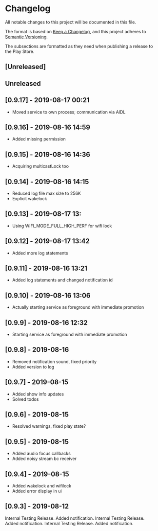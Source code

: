 # Changelog
All notable changes to this project will be documented in this file.

The format is based on [Keep a Changelog](https://keepachangelog.com/en/1.0.0/),
and this project adheres to [Semantic Versioning](https://semver.org/spec/v2.0.0.html).

The subsections are formatted as they need when publishing a release to the Play Store.

## [Unreleased]

<de-DE>
</de-DE>

<en-GB>
</en-GB>

<en-US>
</en-US>

## Unreleased

## [0.9.17] - 2019-08-17 00:21

 * Moved service to own process; communication via AIDL

## [0.9.16] - 2019-08-16 14:59

 * Added missing permission

## [0.9.15] - 2019-08-16 14:36

 * Acquiring multicastLock too

## [0.9.14] - 2019-08-16 14:15

 * Reduced log file max size to 256K
 * Explicit wakelock

## [0.9.13] - 2019-08-17 13:

 * Using WIFI_MODE_FULL_HIGH_PERF for wifi lock

## [0.9.12] - 2019-08-17 13:42

 * Added more log statements

## [0.9.11] - 2019-08-16 13:21

 * Added log statements and changed notification id

## [0.9.10] - 2019-08-16 13:06

 * Actually starting service as foreground with immediate promotion

## [0.9.9] - 2019-08-16 12:32

 * Starting service as foreground with immediate promotion

## [0.9.8] - 2019-08-16

 * Removed notification sound, fixed priority
 * Added version to log

## [0.9.7] - 2019-08-15

 * Added show info updates
 * Solved todos

## [0.9.6] - 2019-08-15

 * Resolved warnings, fixed play state?

## [0.9.5] - 2019-08-15

 * Added audio focus callbacks
 * Added noisy stream bc receiver

## [0.9.4] - 2019-08-15

 * Added wakelock and wifilock
 * Added error display in ui

## [0.9.3] - 2019-08-12

<de-DE>
Internal Testing Release. Added notification.
</de-DE>

<en-GB>
Internal Testing Release. Added notification.
</en-GB>

<en-US>
Internal Testing Release. Added notification.
</en-US>
